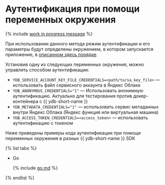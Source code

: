 # Аутентификация при помощи переменных окружения

{% include [work in progress message](../../_includes/addition.md) %}

При использовании данного метода режим аутентификации и его параметры будут определены окружением, в котором запускается приложение, в [описанном здесь порядке](../../../auth.md#env). 

Установив одну из следующих переменных окружения, можно управлять способом аутентификации:

* `YDB_SERVICE_ACCOUNT_KEY_FILE_CREDENTIALS=<path/to/sa_key_file>` — использовать файл сервисного аккаунта в Яндекс Облаке
* `YDB_ANONYMOUS_CREDENTIALS="1"` — Использовать анонимную аутентификацию. Актуально для тестирования против докер-контейнера с {{ ydb-short-name }}
* `YDB_METADATA_CREDENTIALS="1"` — использовать сервис метаданных внутри Яндекс Облака (Яндекс функция или виртуальная машина)
* `YDB_ACCESS_TOKEN_CREDENTIALS=<access_token>` — использовать аутентификацию с токеном

Ниже приведены примеры кода аутентификации при помощи переменных окружения в разных {{ ydb-short-name }} SDK

{% list tabs %}

- Go


  {% include [go.md](env/go.md) %}


{% endlist %}

